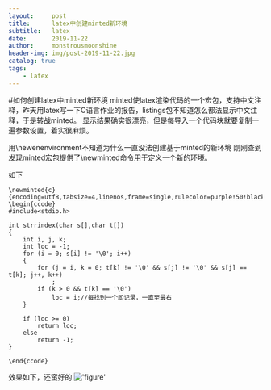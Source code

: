 ```yaml
---
layout:     post
title:      latex中创建minted新环境
subtitle:   latex
date:       2019-11-22
author:     monstrousmoonshine
header-img: img/post-2019-11-22.jpg
catalog: true
tags:
    - latex
---
```


#如何创建latex中minted新环境
minted使latex渲染代码的一个宏包，支持中文注释，昨天用latex写一下C语言作业的报告，listings包不知道怎么都法显示中文注释，于是转战minted。
显示结果确实很漂亮，但是每导入一个代码块就要复制一遍参数设置，着实很麻烦。

用\newenenvironment不知道为什么一直没法创建基于minted的新环境
刚刚查到发现minted宏包提供了\newminted命令用于定义一个新的环境。


如下
```
\newminted{c}{encoding=utf8,tabsize=4,linenos,frame=single,rulecolor=purple!50!black,texcl=true}
\begin{ccode}
#include<stdio.h>

int strrindex(char s[],char t[])
{
	int i, j, k;
	int loc = -1;
	for (i = 0; s[i] != '\0'; i++)
	{
		for (j = i, k = 0; t[k] != '\0' && s[j] != '\0' && s[j] == t[k]; j++, k++)
			;
		if (k > 0 && t[k] == '\0')
			loc = i;//每找到一个即记录，一直至最右
	}

	if (loc >= 0)
		return loc;
	else
		return -1;
}

\end{ccode}
```
效果如下，还蛮好的
!['figure']('https://wx2.sinaimg.cn/mw1024/007P0Y0dly1g974oh7je2j30mj0estb5.jpg')
